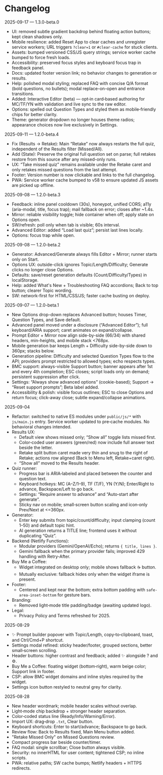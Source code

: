 Changelog
=========

2025-09-17 — 1.3.0-beta.0
- UI: removed subtle gradient backdrop behind floating action buttons; kept clean shadows only.
- Mobile resilience: added Reset App to clear caches and unregister service workers; URL triggers `?clear=1` or `#clear-cache` for stuck clients.
- Assets: bumped versioned CSS/JS query strings; service worker cache bumped to force fresh loads.
- Accessibility: preserved focus styles and keyboard focus trap in feedback panel.
- Docs: updated footer version link; no behavior changes to generation or results.
 - Help: polished modal styling; replaced FAQ with concise Q/A format (bold questions, no bullets); modal replace-on-open and entrance transitions.
 - Added: Interactive Editor (beta) — opt‑in card‑based authoring for MC/TF/YN with validation and live sync to the raw editor.
  - Options: spelled out Question Types and styled them as mobile‑friendly chips for better clarity.
  - Theme: generator dropdown no longer houses theme radios; appearance choices now live exclusively in Settings.

2025-09-11 — 1.2.0-beta.4
- Fix (Results → Retake): Main “Retake” now always restarts the full quiz, independent of the Results filter (Missed/All).
- Add (State): Preserve the original full question set on parse; full retakes restore from this source after any missed-only runs.
- UX: “Take missed quiz” remains available under the Retake caret and only retakes missed questions from the last attempt.
- Footer: Version number is now clickable and links to the full changelog.
- PWA: Service worker cache bumped to v58 to ensure updated JS assets are picked up offline.

2025-09-08 — 1.2.0-beta.3
- Feedback: inline panel cooldown (30s), honeypot, unified CORS; a11y (aria-modal, title, focus trap); mail fallback on error; closes after ~1.4s.
- Mirror: reliable visibility toggle; hide container when off; apply state on Options open.
- SW/refresh: poll only when tab is visible; 60s interval.
- Advanced Editor: added “Load last quiz”; persist last lines locally.
- Options: focus trap while open.

2025-09-08 — 1.2.0-beta.2
- Generator: Advanced/Generate always fills Editor + Mirror; runner starts only on Start.
- Options UX: outside-click ignores Topic/Length/Difficulty; Generate clicks no longer close Options.
- Defaults: save/reset generation defaults (Count/Difficulty/Types) in localStorage.
- Help: added What's New + Troubleshooting FAQ accordions; Back to top button; clearer Topic wording.
- SW: network-first for HTML/CSS/JS; faster cache busting on deploy.

2025-09-07 — 1.2.0-beta.1
- New Options drop-down replaces Advanced button; houses Timer, Question Types, and Save default.
 - Advanced panel moved under a disclosure (“Advanced Editor”); full keyboard/ARIA support; caret animates on expand/collapse.
- Prompt Editor + Mirror now align side-by-side (66/34) with shared headers, min-heights, and mobile stack <768px.
- Mobile generation bar keeps Length + Difficulty side-by-side down to 360px; stacks below.
- Generation pipeline: Difficulty and selected Question Types flow to the API; providers prompt restricted to allowed types; echo respects types.
- BMC support: always-visible Support button; banner appears after 1st and every 4th completion; ESC closes; script loads only on demand; persistent suppression after click.
- Settings: “Always show advanced options” (cookie-based); Support → “Reset support prompts”; Beta label added.
- Accessibility & polish: visible focus outlines; ESC to close Options and return focus; click-away close; subtle expand/collapse animations.

2025-09-04
- Refactor: switched to native ES modules under `public/js/*` with `js/main.js` entry. Service worker updated to pre‑cache modules. No behavioral changes intended.
- Results UX:
  - Default view shows missed only; “Show all” toggle lists missed first.
  - Color‑coded user answers (green/red) now include full answer text beside the letter.
  - Retake split button caret made very thin and snug to the right of Retake; actions row aligned (Back to Menu left, Retake+caret right).
  - “Show all” moved to the Results header.
- Quiz runner:
  - Progress bar is ARIA‑labeled and placed between the counter and question text.
  - Keyboard hotkeys: MC (A–Z/1–9), TF (T/F), YN (Y/N); Enter/Right to advance, Backspace/Left to go back.
  - Settings: “Require answer to advance” and “Auto‑start after generate”.
  - Sticky nav on mobile; small‑screen button scaling and icon‑only Prev/Next at <=360px.
- Generator:
  - Enter key submits from topic/count/difficulty; input clamping (count 1–50) and default topic hint.
  - AI generation returns a TITLE line; frontend uses it without duplicating “Quiz”.
- Backend (Netlify Functions):
  - Modular providers (Gemini/OpenAI/Echo); returns `{ title, lines }`.
  - Gemini fallback when the primary provider fails; improved 429 handling with Retry‑After.
- Buy Me a Coffee:
  - Widget integrated on desktop only; mobile shows fallback ☕ button.
  - Mutually exclusive: fallback hides only when the widget iframe is present.
- Footer:
  - Centered and kept near the bottom; extra bottom padding with `safe-area-inset-bottom` for gesture bars.
- Branding:
  - Removed light‑mode title padding/badge (awaiting updated logo).
- Legal:
  - Privacy Policy and Terms refreshed for 2025.

2025-08-29
- ✨ Prompt builder popover with Topic/Length, copy‑to‑clipboard, toast, and Ctrl/Cmd+P shortcut.
- Settings modal refined: sticky header/footer, grouped sections, better small‑screen scrolling.
- Header buttons: higher contrast and feedback; added ✨ alongside ? and ⚙.
- Buy Me a Coffee: floating widget (bottom‑right), warm beige color; Support link in footer.
- CSP: allow BMC widget domains and inline styles required by the widget.
- Settings icon button restyled to neutral grey for clarity.

2025-08-28
- New header wordmark; mobile header scales without overlap.
- Light‑mode chip backdrop + stronger header separation.
- Color‑coded status line (Ready/Info/Warning/Error).
- Import UX: drag‑drop `.txt`, Clear button.
- Keyboard shortcuts: Enter to start/advance; Backspace to go back.
- Review flow: Back to Results fixed, Main Menu button added.
- "Retake Missed Only" on Missed Questions review.
- Compact progress bar beside counter/timer.
- FAQ modal: single scrollbar; Close button always visible.
- Security: no innerHTML for user content; tightened CSP; no inline scripts.
- PWA: relative paths; SW cache bumps; Netlify headers + HTTPS redirects.
